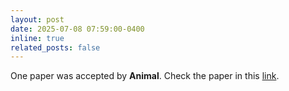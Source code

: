```yaml
---
layout: post
date: 2025-07-08 07:59:00-0400
inline: true
related_posts: false
---
```


One paper was accepted by **Animal**. Check the paper in this [link](https://doi.org/10.1016/j.animal.2025.101603).